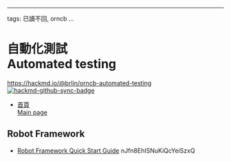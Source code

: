 
---
tags: 已讀不回, orncb
...
# 自動化測試<br>Automated testing

<https://hackmd.io/@brlin/orncb-automated-testing><br>[![hackmd-github-sync-badge](https://hackmd.io/nJfn8EhISNuKiQcYeiSzxQ/badge)](https://hackmd.io/nJfn8EhISNuKiQcYeiSzxQ)

* [首頁<br>Main page](/nJfn8EhISNuKiQcYeiSzxQ)

## Robot Framework
* [Robot Framework Quick Start Guide](/dXlDZ_cgQT2UI7FIyflrpg)
nJfn8EhISNuKiQcYeiSzxQ
